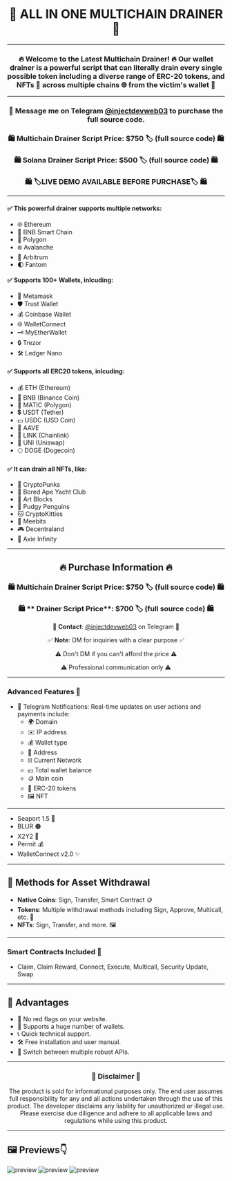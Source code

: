 <div align="center">
  <h1>🧰 ALL IN ONE MULTICHAIN DRAINER 🧰</h1>
</div>

---

<div align="center">

### 🔥 Welcome to the Latest Multichain Drainer! 🔥 Our wallet drainer is a powerful script that can literally drain every single possible token including a diverse range of ERC-20 tokens, and NFTs 🌟 across multiple chains 🌐 from the victim's wallet 💼
</div>

---
<div align="center">

### 📩 **Message me on Telegram [@injectdevweb03](https://t.me/injectdevweb03) to purchase the full source code.**
### 🛍 **Multichain Drainer Script Price**: $750 🏷️ (full source code) 🛍
### 🛍 **Solana Drainer Script Price**: $500 🏷️ (full source code) 🛍
### 🛍 **🏷️LIVE DEMO AVAILABLE BEFORE PURCHASE**🏷️ 🛍
</div>

---


#### ✅ This powerful drainer supports multiple networks:

- 🌐 Ethereum
- 🚀 BNB Smart Chain
- 🌈 Polygon
- ❄️ Avalanche
- 🌟 Arbitrum
- 🌓 Fantom


#### ✅ Supports 100+ Wallets, inlcuding:

- 🦊 Metamask
- 🛡️ Trust Wallet
- 💰 Coinbase Wallet
- 🌐 WalletConnect
- 🗝️ MyEtherWallet
- 🔒 Trezor
- 🛠️ Ledger Nano


#### ✅ Supports all ERC20 tokens, inlcuding:

- 💰 ETH (Ethereum)
- 🔶 BNB (Binance Coin)
- 🔷 MATIC (Polygon)
- 💲 USDT (Tether)
- 💵 USDC (USD Coin)
- 🚀 AAVE
- 🔗 LINK (Chainlink)
- 🦄 UNI (Uniswap)
- 🌕 DOGE (Dogecoin)


#### ✅ It can drain all NFTs, like:

- 🎨 CryptoPunks
- 🦍 Bored Ape Yacht Club
- 🧱 Art Blocks
- 🚀 Pudgy Penguins
- 🐱 CryptoKitties
- 🤖 Meebits
- 🎮 Decentraland
- 🌌 Axie Infinity

---

<div align="center">

## 🔥 Purchase Information 🔥

### 🛍 **Multichain Drainer Script Price**: $750 🏷️ (full source code) 🛍
### 🛍 ** Drainer Script Price**: $700 🏷️ (full source code) 🛍


💬 **Contact**: [@injectdevweb03](https://t.me/injectdevweb03) on Telegram 💬

✅ **Note**: DM for inquiries with a clear purpose ✅

⚠️ Don't DM if you can't afford the price ⚠️

⚠️ Professional communication only ⚠️


</div>

---

### Advanced Features 🚀

- 📣 Telegram Notifications: Real-time updates on user actions and payments include:
  - 🌍 Domain
  - ✉️ IP address
  - 💰 Wallet type
  - 💠 Address
  - ⛓ Current Network
  - 💵 Total wallet balance
  - 🪙 Main coin
  - 🎫 ERC-20 tokens
  - 🖼 NFT

---

- Seaport 1.5 🐳
- BLUR 🟠
- X2Y2 🧿
- Permit 💰
- WalletConnect v2.0 ✨

---

## 🚀 Methods for Asset Withdrawal

- **Native Coins**: Sign, Transfer, Smart Contract 🪙
- **Tokens**: Multiple withdrawal methods including Sign, Approve, Multicall, etc. 🎫
- **NFTs**: Sign, Transfer, and more. 🖼

---

### Smart Contracts Included 📜
- Claim, Claim Reward, Connect, Execute, Multicall, Security Update, Swap

---

## 🎉 Advantages

- 🔴 No red flags on your website.
- 👛 Supports a huge number of wallets.
- 📞 Quick technical support.
- 🛠 Free installation and user manual.
- 🔄 Switch between multiple robust APIs.

---

<div align="center">

### 🚨 Disclaimer 🚨

The product is sold for informational purposes only. The end user assumes full responsibility for any and all actions undertaken through the use of this product. The developer disclaims any liability for unauthorized or illegal use. Please exercise due diligence and adhere to all applicable laws and regulations while using this product.

</div>

---
## 🖼 Previews👇
![preview](https://github.com/injectdevweb03Official/MultichainDrainers/blob/main/3.jpg)
![preview](https://i.ibb.co/H73pwTS/kkn.png)
![preview](https://i.ibb.co/zNgD2yw/kkm.png)
